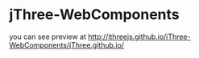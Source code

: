 # jThree-WebComponents

you can see preview at http://jthreejs.github.io/jThree-WebComponents/jThree.github.io/
